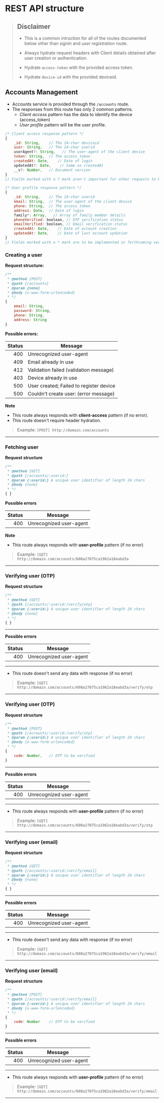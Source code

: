 # REST API structure

> ## Disclaimer
> * This is a common intruction for all of the routes documented below other than *signin* and *user registration* route.
> 
> * Always hydrate request headers with Client details obtained after user creation or authentication.
> 
> * Hydrate `access-token` with the provided access token.
> * Hydrate `device-id`  with the provided deviceid.

## Accounts Management

* Accounts service is provided through the `/accounts` route.
* The responses from this route has only 2 common patterns.
  * *Client access* pattern has the data to identify the device (access_token)
  * *User profile* pattern will be the user profile.

```js
/* Client access response pattern */
{
    _id: String,    // The 24-char deviceid
    user: String,   // The 24-char userid
    userAgent?: String,   // The user-agent of the client device
    token: String,  // The access_token
    createdAt: Date,    // Date of login
    updatedAt?: Date,    // Same as createdAt
    __v?: Number,   // Document version
}
// Fields marked with a ? mark aren't important for other requests to be fed.
```

```js
/* User profile response pattern */
{
    _id: String,    // The 24-char userid
    email: String,  // The user-agent of the client device
    phone: String,  // The access_token
    address: Date,  // Date of login
    family*: Array,   // Array of family member details
    phoneVerified: boolean, // OTP verification status
    emailVerified: boolean, // Email verification status
    createdAt: Date,    // Date of account creation
    updatedAt: Date,    // Date of last account updation
}
// Fields marked with a * mark are to be implemented in forthcoming versions.
```

### Creating a user

**Request structure:**

```js
/**
 * @method {POST}
 * @path {/accounts}
 * @param {none}
 * @body {x-www-form-urlencoded}
 * */
{
    email: String,
    password: String,
    phone: String,
    address: String
}
```

**Possible errors:**

| Status | Message |
| --: | --- |
| 400 | Unrecognized user-agent |
| 409 | Email already in use |
| 412 | Validation failed (validation message) |
| 403 | Device already in use |
| 500 | User created; Failed to register device |
| 500 | Couldn't create user: (error message) |

**Note**

* This route always responds with **client-access** pattern (if no error).
* This route doesn't require header hydration.

> Example: `[POST] http://domain.com/accounts`

***

### Fetching user

**Request structure**

```js
/**
 * @method {GET}
 * @path {/accounts/:userid:}
 * @param {:userid:} A unique user identifier of length 24 chars
 * @body {none}
 * */
{ }
```

**Possible errors**

| Status | Message |
| --: | --- |
| 400 | Unrecognized user-agent |

**Note**

* This route always responds with **user-profile** pattern (if no error)

> Example: `[GET] http://domain.com/accounts/608a27075ca1962a18eabd3a`

***

### Verifying user (OTP)

**Request structure**

```js
/**
 * @method {GET}
 * @path {/accounts/:userid:/verify/otp}
 * @param {:userid:} A unique user identifier of length 24 chars
 * @body {none}
 * */
{ }
```

***

**Possible errors**

| Status | Message |
| --: | --- |
| 400 | Unrecognized user-agent |

***

* This route doesn't send any data with response (if no error)

> Example: `[GET] http://domain.com/accounts/608a27075ca1962a18eabd3a/verify/otp`

***

### Verifying user (OTP)

**Request structure**

```js
/**
 * @method {POST}
 * @path {/accounts/:userid:/verify/otp}
 * @param {:userid:} A unique user identifier of length 24 chars
 * @body {x-www-form-urlencoded}
 * */
{
    code: Number,   // OTP to be verified
}
```

***

**Possible errors**

| Status | Message |
| --: | --- |
| 400 | Unrecognized user-agent |

***

* This route always responds with **user-profile** pattern (if no error)

> Example: `[GET] http://domain.com/accounts/608a27075ca1962a18eabd3a/verify/otp`

***

### Verifying user (email)

**Request structure**

```js
/**
 * @method {GET}
 * @path {/accounts/:userid:/verify/email}
 * @param {:userid:} A unique user identifier of length 24 chars
 * @body {none}
 * */
{ }
```

***

**Possible errors**

| Status | Message |
| --: | --- |
| 400 | Unrecognized user-agent |

***

* This route doesn't send any data with response (if no error)

> Example: `[GET] http://domain.com/accounts/608a27075ca1962a18eabd3a/verify/email`

***

### Verifying user (email)

**Request structure**

```js
/**
 * @method {POST}
 * @path {/accounts/:userid:/verify/email}
 * @param {:userid:} A unique user identifier of length 24 chars
 * @body {x-www-form-urlencoded}
 * */
{
    code: Number    // OTP to be verified
}
```

***

**Possible errors**

| Status | Message |
| --: | --- |
| 400 | Unrecognized user-agent |

***

* This route always responds with **user-profile** pattern (if no error)

> Example: `[GET] http://domain.com/accounts/608a27075ca1962a18eabd3a/verify/email`

***